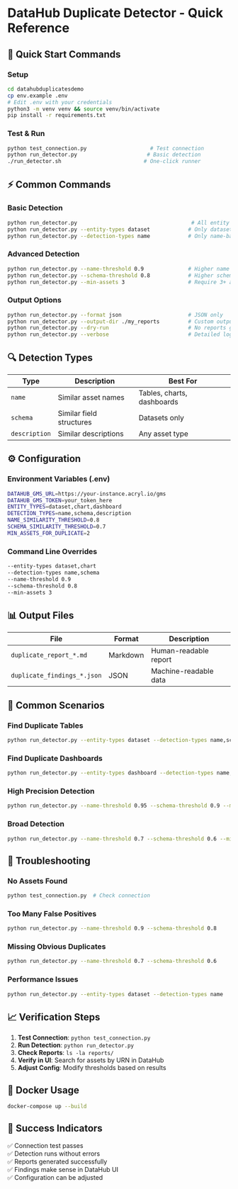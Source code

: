 # DataHub Duplicate Detector - Quick Reference

## 🚀 Quick Start Commands

### Setup
```bash
cd datahubduplicatesdemo
cp env.example .env
# Edit .env with your credentials
python3 -m venv venv && source venv/bin/activate
pip install -r requirements.txt
```

### Test & Run
```bash
python test_connection.py                    # Test connection
python run_detector.py                      # Basic detection
./run_detector.sh                          # One-click runner
```

## ⚡ Common Commands

### Basic Detection
```bash
python run_detector.py                                    # All entity types, all detection types
python run_detector.py --entity-types dataset            # Only datasets
python run_detector.py --detection-types name            # Only name-based detection
```

### Advanced Detection
```bash
python run_detector.py --name-threshold 0.9              # Higher name similarity
python run_detector.py --schema-threshold 0.8            # Higher schema similarity
python run_detector.py --min-assets 3                    # Require 3+ assets for duplicate
```

### Output Options
```bash
python run_detector.py --format json                     # JSON only
python run_detector.py --output-dir ./my_reports         # Custom output directory
python run_detector.py --dry-run                         # No reports generated
python run_detector.py --verbose                         # Detailed logging
```

## 🔍 Detection Types

| Type | Description | Best For |
|------|-------------|----------|
| `name` | Similar asset names | Tables, charts, dashboards |
| `schema` | Similar field structures | Datasets only |
| `description` | Similar descriptions | Any asset type |

## ⚙️ Configuration

### Environment Variables (.env)
```bash
DATAHUB_GMS_URL=https://your-instance.acryl.io/gms
DATAHUB_GMS_TOKEN=your_token_here
ENTITY_TYPES=dataset,chart,dashboard
DETECTION_TYPES=name,schema,description
NAME_SIMILARITY_THRESHOLD=0.8
SCHEMA_SIMILARITY_THRESHOLD=0.7
MIN_ASSETS_FOR_DUPLICATE=2
```

### Command Line Overrides
```bash
--entity-types dataset,chart
--detection-types name,schema
--name-threshold 0.9
--schema-threshold 0.8
--min-assets 3
```

## 📊 Output Files

| File | Format | Description |
|------|--------|-------------|
| `duplicate_report_*.md` | Markdown | Human-readable report |
| `duplicate_findings_*.json` | JSON | Machine-readable data |

## 🎯 Common Scenarios

### Find Duplicate Tables
```bash
python run_detector.py --entity-types dataset --detection-types name,schema
```

### Find Duplicate Dashboards
```bash
python run_detector.py --entity-types dashboard --detection-types name,description
```

### High Precision Detection
```bash
python run_detector.py --name-threshold 0.95 --schema-threshold 0.9 --min-assets 2
```

### Broad Detection
```bash
python run_detector.py --name-threshold 0.7 --schema-threshold 0.6 --min-assets 2
```

## 🔧 Troubleshooting

### No Assets Found
```bash
python test_connection.py  # Check connection
```

### Too Many False Positives
```bash
python run_detector.py --name-threshold 0.9 --schema-threshold 0.8
```

### Missing Obvious Duplicates
```bash
python run_detector.py --name-threshold 0.7 --schema-threshold 0.6
```

### Performance Issues
```bash
python run_detector.py --entity-types dataset --detection-types name
```

## 📈 Verification Steps

1. **Test Connection**: `python test_connection.py`
2. **Run Detection**: `python run_detector.py`
3. **Check Reports**: `ls -la reports/`
4. **Verify in UI**: Search for assets by URN in DataHub
5. **Adjust Config**: Modify thresholds based on results

## 🐳 Docker Usage

```bash
docker-compose up --build
```

## 📝 Success Indicators

✅ Connection test passes  
✅ Detection runs without errors  
✅ Reports generated successfully  
✅ Findings make sense in DataHub UI  
✅ Configuration can be adjusted  
